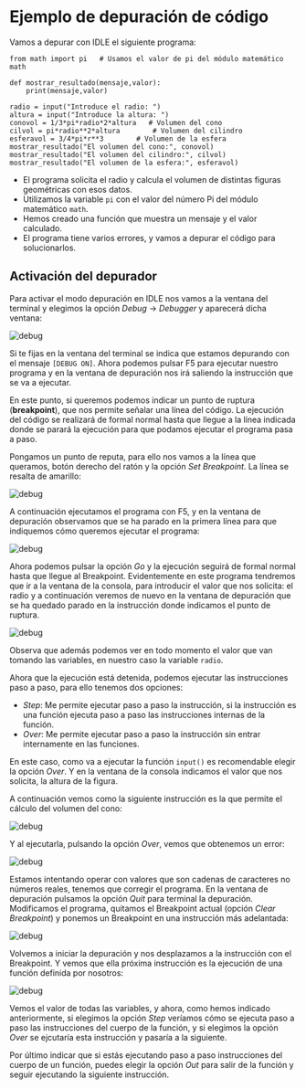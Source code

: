 # Ejemplo de depuración de código

Vamos a depurar con IDLE el siguiente programa:

```
from math import pi   # Usamos el valor de pi del módulo matemático math

def mostrar_resultado(mensaje,valor):
    print(mensaje,valor)

radio = input("Introduce el radio: ")
altura = input("Introduce la altura: ")
conovol = 1/3*pi*radio*2*altura   # Volumen del cono
cilvol = pi*radio**2*altura        # Volumen del cilindro
esferavol = 3/4*pi*r**3        # Volumen de la esfera
mostrar_resultado("El volumen del cono:", conovol)
mostrar_resultado("El volumen del cilindro:", cilvol)
mostrar_resultado("El volumen de la esfera:", esferavol)
```

* El programa solicita el radio y calcula el volumen de distintas figuras geométricas con esos datos.
* Utilizamos la variable `pi` con el valor del número Pi del módulo matemático `math`.
* Hemos creado una función que muestra un mensaje y el valor calculado.
* El programa tiene varios errores, y vamos a depurar el código para solucionarlos.

## Activación del depurador

Para activar el modo depuración en IDLE nos vamos a la ventana del terminal y elegimos la opción *Debug* -> *Debugger* y aparecerá dicha ventana:

![debug](img/debug01.png)

Si te fijas en la ventana del terminal se indica que estamos depurando con el mensaje `[DEBUG ON]`.
Ahora podemos pulsar F5 para ejecutar nuestro programa y en la ventana de depuración nos irá saliendo la instrucción que se va a ejecutar.

En este punto, si queremos podemos indicar un punto de ruptura (**breakpoint**), que nos permite señalar una línea del código. La ejecución del código se realizará de formal normal hasta que llegue a la línea indicada donde se parará la ejecución para que podamos ejecutar el programa pasa a paso.

Pongamos un punto de reputa, para ello nos vamos a la línea que queramos, botón derecho del ratón y la opción *Set Breakpoint*. La línea se resalta de amarillo:

![debug](img/debug02.png)

A continuación ejecutamos el programa con F5, y en la ventana de depuración observamos que se ha parado en la primera línea para que indiquemos cómo queremos ejecutar el programa:

![debug](img/debug03.png)

Ahora podemos pulsar la opción *Go* y la ejecución seguirá de formal normal hasta que llegue al Breakpoint. Evidentemente en este programa tendremos que ir a la ventana de la consola, para introducir el valor que nos solicita: el radio y a continuación veremos de nuevo en la ventana de depuración que se ha quedado parado en la instrucción donde indicamos el punto de ruptura.

![debug](img/debug04.png)

Observa que además podemos ver en todo momento el valor que van tomando las variables, en nuestro caso la variable `radio`.

Ahora que la ejecución está detenida, podemos ejecutar las instrucciones paso a paso, para ello tenemos dos opciones:

* *Step*: Me permite ejecutar paso a paso la instrucción, si la instrucción es una función ejecuta paso a paso las instrucciones internas de la función.
* *Over*: Me permite ejecutar paso a paso la instrucción sin entrar internamente en las funciones.

En este caso, como va a ejecutar la función `input()` es recomendable elegir la opción *Over*. Y en la ventana de la consola indicamos el valor que nos solicita, la altura de la figura.

A continuación vemos como la siguiente instrucción es la que permite el cálculo del volumen del cono:

![debug](img/debug05.png)

Y al ejecutarla, pulsando la opción *Over*, vemos que obtenemos un error:

![debug](img/debug06.png)

Estamos intentando operar con valores que son cadenas de caracteres no números reales, tenemos que corregir el programa. En la ventana de depuración pulsamos la opción *Quit* para terminal la depuración. Modificamos el programa, quitamos el Breakpoint actual (opción *Clear Breakpoint*) y ponemos un Breakpoint en una instrucción más adelantada:

![debug](img/debug07.png)

Volvemos a iniciar la depuración y nos desplazamos a la instrucción con el Breakpoint. Y vemos que ella próxima instrucción es la ejecución de una función definida por nosotros:

![debug](img/debug08.png)

Vemos el valor de todas las variables, y ahora, como hemos indicado anteriormente, si elegimos la opción *Step* veríamos cómo se ejecuta paso a paso las instrucciones del cuerpo de la función, y si elegimos la opción *Over* se ejcutaría esta instrucción y pasaría a la siguiente.

Por último indicar que si estás ejecutando paso a paso instrucciones del cuerpo de un función, puedes elegir la opción *Out* para salir de la función y seguir ejecutando la siguiente instrucción.






